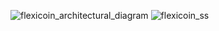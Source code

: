 ![flexicoin_architectural_diagram](https://github.com/saad-mhmd/FlexiCoin/assets/156656627/9b0cc5f1-d8c5-4738-aeeb-d8419b647131)
![flexicoin_ss](https://github.com/saad-mhmd/FlexiCoin/assets/156656627/3bd02ef7-c031-4e1d-894c-e6d1e138882c)
